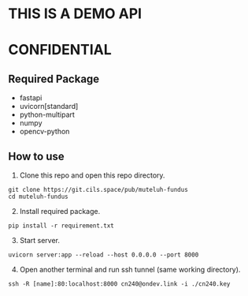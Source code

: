 # THIS IS A DEMO API #
# CONFIDENTIAL #

## Required Package

- fastapi
- uvicorn[standard]
- python-multipart
- numpy
- opencv-python


## How to use

  1. Clone this repo and open this repo directory.
```
git clone https://git.cils.space/pub/muteluh-fundus
cd muteluh-fundus
```

  2. Install required package.
```
pip install -r requirement.txt
```

  3. Start server.
```
uvicorn server:app --reload --host 0.0.0.0 --port 8000
``` 

  4. Open another terminal and run ssh tunnel (same working directory).
```
ssh -R [name]:80:localhost:8000 cn240@ondev.link -i ./cn240.key
```  